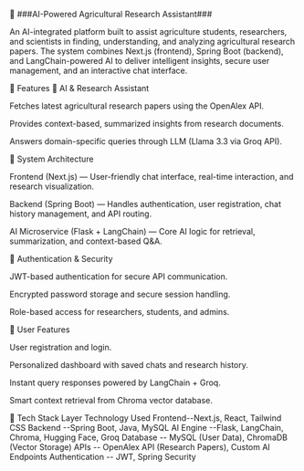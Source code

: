 🌾 ###AI-Powered Agricultural Research Assistant###

An AI-integrated platform built to assist agriculture students, researchers, and scientists in finding, understanding, and analyzing agricultural research papers.
The system combines Next.js (frontend), Spring Boot (backend), and LangChain-powered AI to deliver intelligent insights, secure user management, and an interactive chat interface.

🚀 Features
🧠 AI & Research Assistant

Fetches latest agricultural research papers using the OpenAlex API.

Provides context-based, summarized insights from research documents.

Answers domain-specific queries through LLM (Llama 3.3 via Groq API).

🧩 System Architecture

Frontend (Next.js) — User-friendly chat interface, real-time interaction, and research visualization.

Backend (Spring Boot) — Handles authentication, user registration, chat history management, and API routing.

AI Microservice (Flask + LangChain) — Core AI logic for retrieval, summarization, and context-based Q&A.

🔐 Authentication & Security

JWT-based authentication for secure API communication.

Encrypted password storage and secure session handling.

Role-based access for researchers, students, and admins.

💬 User Features

User registration and login.

Personalized dashboard with saved chats and research history.

Instant query responses powered by LangChain + Groq.

Smart context retrieval from Chroma vector database.

🧰 Tech Stack
Layer	Technology Used
Frontend--Next.js, React, Tailwind CSS
Backend	--Spring Boot, Java, MySQL
AI Engine	--Flask, LangChain, Chroma, Hugging Face, Groq
Database --	MySQL (User Data), ChromaDB (Vector Storage)
APIs	-- OpenAlex API (Research Papers), Custom AI Endpoints
Authentication --	JWT, Spring Security



